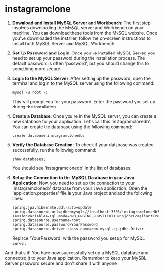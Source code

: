 # instagramclone

1. **Download and Install MySQL Server and Workbench**: The first step involves downloading the MySQL server and Workbench on your machine. You can download these tools from the MySQL website. Once you've downloaded the installer, follow the on-screen instructions to install both MySQL Server and MySQL Workbench.

2. **Set Up Password and Login**: Once you've installed MySQL Server, you need to set up your password during the installation process. The default password is often 'password', but you should change this to something more secure.

3. **Login to the MySQL Server**: After setting up the password, open the terminal and log in to the MySQL server using the following command:

   ```
   mysql -u root -p
   ```

   This will prompt you for your password. Enter the password you set up during the installation.

4. **Create a Database**: Once you're in the MySQL server, you can create a new database for your application. Let's call this 'instagramclonedb'. You can create the database using the following command:

   ```
   create database instagramclonedb;
   ```

5. **Verify the Database Creation**: To check if your database was created successfully, run the following command:

   ```
   show databases;
   ```

   You should see 'instagramclonedb' in the list of databases.

6. **Setup the Connection to the MySQL Database in your Java Application**: Now, you need to set up the connection to your 'instagramclonedb' database from your Java application. Open the 'application.properties' file in your Java project and add the following lines:

   ```
   spring.jpa.hibernate.ddl-auto=update
   spring.datasource.url=jdbc:mysql://localhost:3306/instagramclonedb?sessionVariables=sql_mode='NO_ENGINE_SUBSTITUTION'&jdbcCompliantTruncation=false
   spring.datasource.username=root
   spring.datasource.password=YourPassword
   spring.datasource.driver-class-name=com.mysql.cj.jdbc.Driver
   ```

   Replace 'YourPassword' with the password you set up for MySQL server.

And that's it! You have now successfully set up a MySQL database and connected it to your Java application. Remember to keep your MySQL Server password secure and don't share it with anyone.
